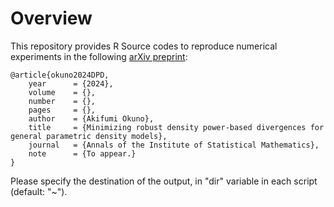 # Overview
This repository provides R Source codes to reproduce numerical experiments in the following <a href="https://arxiv.org/abs/2307.05251">arXiv preprint</a>:

```
@article{okuno2024DPD,
    year      = {2024},
    volume    = {},
    number    = {},
    pages     = {},
    author    = {Akifumi Okuno},
    title     = {Minimizing robust density power-based divergences for general parametric density models},
    journal   = {Annals of the Institute of Statistical Mathematics},
    note      = {To appear.}
}
```

Please specify the destination of the output, in "dir" variable in each script (default: "~").
